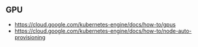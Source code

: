 ## GPU

* https://cloud.google.com/kubernetes-engine/docs/how-to/gpus
* https://cloud.google.com/kubernetes-engine/docs/how-to/node-auto-provisioning